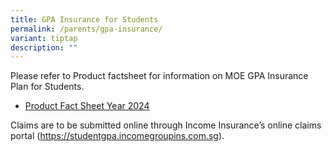 ```yaml
---
title: GPA Insurance for Students
permalink: /parents/gpa-insurance/
variant: tiptap
description: ""
---
```

<p>Please refer to Product factsheet for information on MOE GPA Insurance
Plan for Students.</p>
<ul data-tight="true" class="tight">
<li>
<p><a href="/files/Product_Fact_Sheet_Year_2024.pdf" rel="noopener noreferrer nofollow" target="_blank">Product Fact Sheet Year 2024</a>
</p>
</li>
</ul>
<p>Claims are to be submitted online through Income Insurance’s online claims
portal (<a href="https://studentgpa.incomegroupins.com.sg" rel="noopener noreferrer nofollow" target="_blank">https://studentgpa.incomegroupins.com.sg</a>).</p>